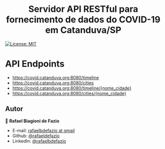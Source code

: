 <h1 align="center">Servidor API RESTful para fornecimento de dados do COVID-19 em Catanduva/SP</h1>

<p>

  <a href="#" target="_blank">
    <img alt="License: MIT" src="https://img.shields.io/github/license/rafaeldefazio/server-covid" />
  </a>

</p>


# API Endpoints

* https://covid.catanduva.org:8080/timeline
* https://covid.catanduva.org:8080/cities
* https://covid.catanduva.org:8080/timeline/{nome_cidade}
* https://covid.catanduva.org:8080/cities/{nome_cidade}

## Autor

👤 **Rafael Biagioni de Fazio**
* E-mail: [rafaelbdefazio at gmail](mailto:rafaelbdefazio@gmail.com)
* Github: [@rafaeldefazio](https://github.com/rafaeldefazio)
* LinkedIn: [@rafaelbdefazio](https://www.linkedin.com/in/rafaelbdefazio/)

